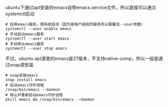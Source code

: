 ubuntu下通过apt安装的emacs自带emacs.service文件，所以直接可以通过systemctl启动

```shell
# 启用emacs服务，随系统启动（因为是用户级别的服务所以需要加--user参数）
systemctl --user enable emacs
# 手动启动emacs服务
systemctl --user start emacs
# 手动停止emacs服务
systemctl --user stop emacs
```

不过，ubuntu apt源里的emacs是27版本，不支持native-comp，所以一般是通过snap源安装

```shell
# snap安装emacs
snap install emacs
# 启动emacs守护进程
/snap/bin/emacs --daemon
# 停止并重新启动emacs守护进程
pkill emacs && /snap/bin/emacs --daemon
```


